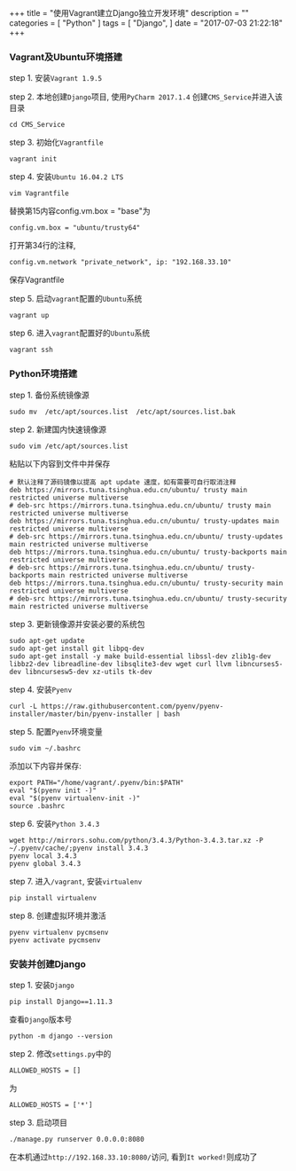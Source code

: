 +++
title = "使用Vagrant建立Django独立开发环境"
description = ""
categories = [
    "Python"
]
tags = [
    "Django",
]
date = "2017-07-03 21:22:18"
+++

### Vagrant及Ubuntu环境搭建

step 1. 安装`Vagrant 1.9.5`

step 2. 本地创建`Django`项目, 使用`PyCharm 2017.1.4` 创建`CMS_Service`并进入该目录    

```shell
cd CMS_Service
```
step 3. 初始化`Vagrantfile`    

```shell
vagrant init
```

step 4. 安装`Ubuntu 16.04.2 LTS`
```shell
vim Vagrantfile
```

替换第15内容config.vm.box = "base"为
```shell
config.vm.box = "ubuntu/trusty64"
```
打开第34行的注释, 
```shell
config.vm.network "private_network", ip: "192.168.33.10"
```

保存Vagrantfile

step 5. 启动`vagrant`配置的`Ubuntu`系统    
```shell
vagrant up
```

step 6. 进入`vagrant`配置好的```Ubuntu```系统
```shell
vagrant ssh
```

### Python环境搭建

step 1. 备份系统镜像源
```shell
sudo mv  /etc/apt/sources.list  /etc/apt/sources.list.bak
```

step 2. 新建国内快速镜像源
```shell
sudo vim /etc/apt/sources.list
```

粘贴以下内容到文件中并保存

```shell
# 默认注释了源码镜像以提高 apt update 速度，如有需要可自行取消注释
deb https://mirrors.tuna.tsinghua.edu.cn/ubuntu/ trusty main restricted universe multiverse
# deb-src https://mirrors.tuna.tsinghua.edu.cn/ubuntu/ trusty main restricted universe multiverse
deb https://mirrors.tuna.tsinghua.edu.cn/ubuntu/ trusty-updates main restricted universe multiverse
# deb-src https://mirrors.tuna.tsinghua.edu.cn/ubuntu/ trusty-updates main restricted universe multiverse
deb https://mirrors.tuna.tsinghua.edu.cn/ubuntu/ trusty-backports main restricted universe multiverse
# deb-src https://mirrors.tuna.tsinghua.edu.cn/ubuntu/ trusty-backports main restricted universe multiverse
deb https://mirrors.tuna.tsinghua.edu.cn/ubuntu/ trusty-security main restricted universe multiverse
# deb-src https://mirrors.tuna.tsinghua.edu.cn/ubuntu/ trusty-security main restricted universe multiverse
```

step 3. 更新镜像源并安装必要的系统包

```shell
sudo apt-get update
sudo apt-get install git libpq-dev
sudo apt-get install -y make build-essential libssl-dev zlib1g-dev libbz2-dev libreadline-dev libsqlite3-dev wget curl llvm libncurses5-dev libncursesw5-dev xz-utils tk-dev
```

step 4. 安装`Pyenv`

```shell
curl -L https://raw.githubusercontent.com/pyenv/pyenv-installer/master/bin/pyenv-installer | bash
```

step 5. 配置`Pyenv`环境变量

```shell
sudo vim ~/.bashrc
```

添加以下内容并保存:

```shell
export PATH="/home/vagrant/.pyenv/bin:$PATH"
eval "$(pyenv init -)"
eval "$(pyenv virtualenv-init -)"
source .bashrc
```  

step 6. 安装`Python 3.4.3`

```shell
wget http://mirrors.sohu.com/python/3.4.3/Python-3.4.3.tar.xz -P ~/.pyenv/cache/;pyenv install 3.4.3 
pyenv local 3.4.3
pyenv global 3.4.3
```


step 7. 进入`/vagrant`, 安装`virtualenv`

```shell
pip install virtualenv
```

step 8. 创建虚拟环境并激活
```shell
pyenv virtualenv pycmsenv
pyenv activate pycmsenv
```

### 安装并创建Django
step 1. 安装`Django`
```shell
pip install Django==1.11.3
```

查看`Django`版本号

```shell
python -m django --version
```

step 2. 修改`settings.py`中的
```shell
ALLOWED_HOSTS = []
```
为
```shell
ALLOWED_HOSTS = ['*']
```

step 3. 启动项目

```shell
./manage.py runserver 0.0.0.0:8080
```

在本机通过`http://192.168.33.10:8080/`访问, 看到`It worked!`则成功了